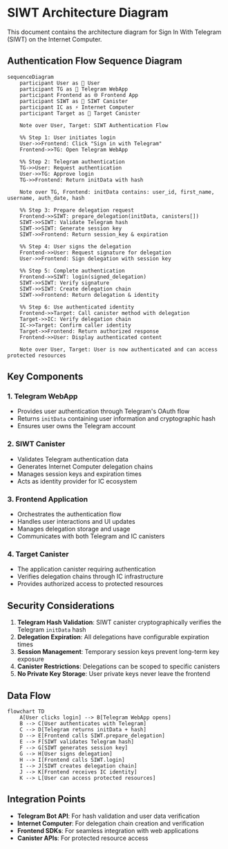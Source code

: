 # SIWT Architecture Diagram

This document contains the architecture diagram for Sign In With Telegram (SIWT) on the Internet Computer.

## Authentication Flow Sequence Diagram

```mermaid
sequenceDiagram
    participant User as 👤 User
    participant TG as 📱 Telegram WebApp
    participant Frontend as 🌐 Frontend App
    participant SIWT as 🔐 SIWT Canister
    participant IC as ⚡ Internet Computer
    participant Target as 🎯 Target Canister

    Note over User, Target: SIWT Authentication Flow

    %% Step 1: User initiates login
    User->>Frontend: Click "Sign in with Telegram"
    Frontend->>TG: Open Telegram WebApp
    
    %% Step 2: Telegram authentication
    TG->>User: Request authentication
    User->>TG: Approve login
    TG->>Frontend: Return initData with hash
    
    Note over TG, Frontend: initData contains: user_id, first_name, username, auth_date, hash
    
    %% Step 3: Prepare delegation request
    Frontend->>SIWT: prepare_delegation(initData, canisters[])
    SIWT->>SIWT: Validate Telegram hash
    SIWT->>SIWT: Generate session key
    SIWT->>Frontend: Return session_key & expiration
    
    %% Step 4: User signs the delegation
    Frontend->>User: Request signature for delegation
    User->>Frontend: Sign delegation with session key
    
    %% Step 5: Complete authentication
    Frontend->>SIWT: login(signed_delegation)
    SIWT->>SIWT: Verify signature
    SIWT->>SIWT: Create delegation chain
    SIWT->>Frontend: Return delegation & identity
    
    %% Step 6: Use authenticated identity
    Frontend->>Target: Call canister method with delegation
    Target->>IC: Verify delegation chain
    IC->>Target: Confirm caller identity
    Target->>Frontend: Return authorized response
    Frontend->>User: Display authenticated content
    
    Note over User, Target: User is now authenticated and can access protected resources
```

## Key Components

### 1. Telegram WebApp
- Provides user authentication through Telegram's OAuth flow
- Returns `initData` containing user information and cryptographic hash
- Ensures user owns the Telegram account

### 2. SIWT Canister
- Validates Telegram authentication data
- Generates Internet Computer delegation chains
- Manages session keys and expiration times
- Acts as identity provider for IC ecosystem

### 3. Frontend Application
- Orchestrates the authentication flow
- Handles user interactions and UI updates
- Manages delegation storage and usage
- Communicates with both Telegram and IC canisters

### 4. Target Canister
- The application canister requiring authentication
- Verifies delegation chains through IC infrastructure
- Provides authorized access to protected resources

## Security Considerations

1. **Telegram Hash Validation**: SIWT canister cryptographically verifies the Telegram `initData` hash
2. **Delegation Expiration**: All delegations have configurable expiration times
3. **Session Management**: Temporary session keys prevent long-term key exposure
4. **Canister Restrictions**: Delegations can be scoped to specific canisters
5. **No Private Key Storage**: User private keys never leave the frontend

## Data Flow

```mermaid
flowchart TD
    A[User clicks login] --> B[Telegram WebApp opens]
    B --> C[User authenticates with Telegram]
    C --> D[Telegram returns initData + hash]
    D --> E[Frontend calls SIWT.prepare_delegation]
    E --> F[SIWT validates Telegram hash]
    F --> G[SIWT generates session key]
    G --> H[User signs delegation]
    H --> I[Frontend calls SIWT.login]
    I --> J[SIWT creates delegation chain]
    J --> K[Frontend receives IC identity]
    K --> L[User can access protected resources]
```

## Integration Points

- **Telegram Bot API**: For hash validation and user data verification
- **Internet Computer**: For delegation chain creation and verification
- **Frontend SDKs**: For seamless integration with web applications
- **Canister APIs**: For protected resource access